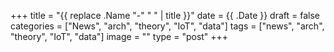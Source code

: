 +++
title = "{{ replace .Name "-" " " | title }}"
date = {{ .Date }}
draft = false
categories = ["News", "arch", "theory", "IoT", "data"]
tags = ["news", "arch", "theory", "IoT", "data"]
image = ""
type = "post"
+++

